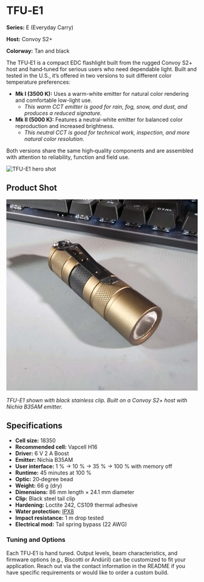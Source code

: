 # TFU‑E1

**Series:** E (Everyday Carry)

**Host:** Convoy S2+

**Colorway:** Tan and black

The TFU‑E1 is a compact EDC flashlight built from the rugged Convoy S2+ host and hand‑tuned for serious users who need dependable light.  Built and tested in the U.S., it’s offered in two versions to suit different color temperature preferences:
- **Mk I (3500 K):** Uses a warm-white emitter for natural color rendering and comfortable low-light use.
  - *This warm CCT emitter is good for rain, fog, snow, and dust, and produces a reduced signature.*
- **Mk II (5000 K):** Features a neutral-white emitter for balanced color reproduction and increased brightness.
  - *This neutral CCT is good for technical work, inspection, and more natural color resolution.*

Both versions share the same high‑quality components and are assembled with attention to reliability, function and field use.

![TFU-E1 hero shot](../Assets/Hero-Shot-01.jpg)

## Product Shot  

![TFU-E1](../Assets/TFU-E1-Product-Shot.jpg)  

*TFU-E1 shown with black stainless clip. Built on a Convoy S2+ host with Nichia B35AM emitter.*  


## Specifications

- **Cell size:** 18350
- **Recommended cell:** Vapcell H16
- **Driver:** 6 V 2 A Boost
- **Emitter:** Nichia B35AM
- **User interface:** 1 % → 10 % → 35 % → 100 % with memory off
- **Runtime:** 45 minutes at 100 %
- **Optic:** 20‑degree bead
- **Weight:** 66 g (dry)
- **Dimensions:** 86 mm length × 24.1 mm diameter
- **Clip:** Black steel tail clip
- **Hardening:** Loctite 242, CS109 thermal adhesive
- **Water protection:** [IPX8](../Assets/TFU-E1-Dunk-Test.jpg)
- **Impact resistance:** 1 m drop tested
- **Electrical mod:** Tail spring bypass (22 AWG)

### Tuning and Options

Each TFU‑E1 is hand tuned.  Output levels, beam characteristics, and firmware options (e.g., Biscotti or Andúril) can be customized to fit your application.  Reach out via the contact information in the README if you have specific requirements or would like to order a custom build.
